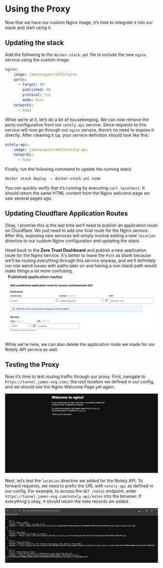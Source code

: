 # Using the Proxy
Now that we have our custom Nginx image, it’s time to integrate it into our stack and start using it.

## Updating the stack
Add the following to the `docker-stack.yml` file to include the new `nginx` service using the custom image.

```yml
nginx:
    image: jamesesguerra025/nginx
    ports:
      - target: 80
        published: 80
        protocol: tcp
        mode: host
    networks:
      - home
```

While we’re at it, let’s do a bit of housekeeping. We can now remove the ports configuration from our `notely-api` service. Since requests to this service will now go through our `nginx` service, there’s no need to expose it directly. After cleaning it up, your service definition should look like this:

```yml
notely-api:
    image: jamesesguerra025/notely-api
    networks:
      - home
```

Finally, run the following command to update the running stack:
```sh
docker stack deploy -c docker-stack.yml home
```

You can quickly verify that it’s running by executing `curl localhost`. It should return the same HTML content from the Nginx welcome page we saw several pages ago.

## Updating Cloudflare Application Routes
Okay, I promise this is the last time we’ll need to publish an application route on Cloudflare. We just need to add one final route for the Nginx service. After this, exposing new services will simply involve adding a new `location` directive to our custom Nginx configuration and updating the stack.

Head back to the **Zero Trust Dashboard** and publish a new application route for the Nginx service. It's better to leave the `Path` as blank because we'll be routing everything through this service anyway, and we'll definitely run into weird issues with paths later on and having a non-blank path would make things a lot more confusing.
![Figure 1](../../images/using-proxy-1.jpg)

While we're here, we can also delete the application route we made for our Notely API service as well.

## Testing the Proxy
Now it’s time to test routing traffic through our proxy. First, navigate to `https://tunnel.james-esg.com/`, the root location we defined in our config, and we  should see the Nginx Welcome Page yet again.

![Figure 2](../../images/hello-tunnel-2.jpg)

Next, let’s test the `location` directive we added for the Notely API. To forward requests, we need to prefix the URL with `notely-api` as defined in our config. For example, to access the `GET /notes` endpoint, enter `https://tunnel.james-esg.com/notely-api/notes` into the browser. If everything's okay, it should return the note records we added.

![Figure 3](../../images/using-proxy-2.jpg)



